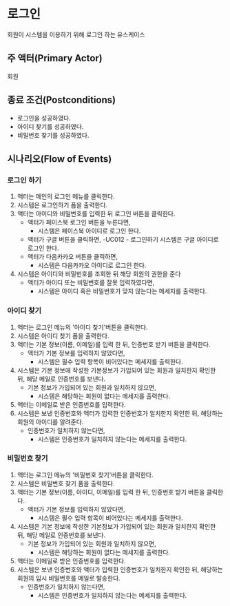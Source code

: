 # 로그인
회원이 시스템을 이용하기 위해 로그인 하는 유스케이스

## 주 액터(Primary Actor)
회원

## 종료 조건(Postconditions)
- 로그인을 성공하였다.
- 아이디 찾기를 성공하였다.
- 비밀번호 찾기를 성공하였다.

## 시나리오(Flow of Events)

### 로그인 하기
1. 액터는 메인의 로그인 메뉴를 클릭한다.
2. 시스템은 로그인하기 폼을 출력한다.
3. 액터는 아이디와 비밀번호를 입력한 뒤 로그인 버튼을 클릭한다.
    - 액터가 페이스북 로그인 버튼을 누른다면,
        - 시스템은 페이스북 아이디로 로그인 한다.
    - 액터가 구글 버튼을 클릭하면,
        -UC012 - 로그인하기 시스템은 구글 아이디로 로그인 한다.
    - 액터가 다음카카오 버튼을 클릭하면,
        - 시스템은 다음카카오 아이디로 로그인 한다.   
4. 시스템은 아이디와 비밀번호를 조회한 뒤 해당 회원의 권한을 준다
    - 액터가 아이디 또는 비밀번호를 잘못 입력하였다면,
        - 시스템은 아이디 혹은 비밀번호가 맞지 않는다는 메세지를 출력한다.

### 아이디 찾기
1. 액터는 로그인 메뉴의 '아이디 찾기'버튼을 클릭한다.
2. 시스템은 아이디 찾기 폼을 출력한다.
3. 액터는 기본 정보(이름, 이메일)를 입력 한 뒤, 인증번호 받기 버튼을 클릭한다.
    - 액터가 기본 정보를 입력하지 않았다면,
        - 시스템은 필수 입력 항목이 비어있다는 메세지를 출력한다.
4. 시스템은 기본 정보에 작성한 기본정보가 가입되어 있는 회원과 일치한지 확인한 뒤, 해당 메일로 인증번호를 보낸다. 
    - 기본 정보가 가입되어 있는 회원과 일치하지 않으면,
        - 시스템은 해당하는 회원이 없다는 메세지를 출력한다.
5. 액터는 이메일로 받은 인증번호를 입력한다.
6. 시스템은 보낸 인증번호와 액터가 입력한 인증번호가 일치한지 확인한 뒤, 해당하는 회원의 아이디를 알려준다.
    - 인증번호가 일치하지 않는다면,
        - 시스템은 인증번호가 일치하지 않는다는 메세지를 출력한다.
      
### 비밀번호 찾기
1. 액터는 로그인 메뉴의 '비밀번호 찾기'버튼을 클릭한다.
2. 시스템은 비밀번호 찾기 폼을 출력한다.
3. 액터는 기본 정보(이름, 아이디, 이메일)를 입력 한 뒤, 인증번호 받기 버튼을 클릭한다.
    - 액터가 기본 정보를 입력하지 않았다면,
        - 시스템은 필수 입력 항목이 비어있다는 메세지를 출력한다.
4. 시스템은 기본 정보에 작성한 기본정보가 가입되어 있는 회원과 일치한지 확인한 뒤, 해당 메일로 인증번호를 보낸다. 
    - 기본 정보가 가입되어 있는 회원과 일치하지 않으면,
        - 시스템은 해당하는 회원이 없다는 메세지를 출력한다.
5. 액터는 이메일로 받은 인증번호를 입력한다.
6. 시스템은 보낸 인증번호와 액터가 입력한 인증번호가 일치한지 확인한 뒤, 해당하는 회원의 임시 비밀번호를 메일로 발송한다.
    - 인증번호가 일치하지 않는다면,
        - 시스템은 인증번호가 일치하지 않는다는 메세지를 출력한다.
      
